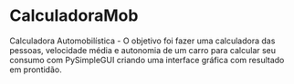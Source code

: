 # CalculadoraMob
Calculadora Automobilística - O objetivo foi fazer uma calculadora das pessoas, velocidade média e autonomia de um carro para calcular seu consumo com PySimpleGUI criando uma interface gráfica com resultado em prontidão.

